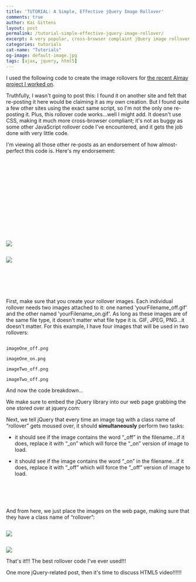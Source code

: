 ```yaml
---
title: 'TUTORIAL: A Simple, Effective jQuery Image Rollover'
comments: true
author: Kai Gittens
layout: post
permalink: /tutorial-simple-effective-jquery-image-rollover/
excerpt: A very popular, cross-browser complaint jQuery image rollover
categories: tutorials
cat-name: "Tutorials"
og-image: default-image.jpg
tags: [ajax, jquery, html5]
---
```

I used the following code to create the image rollovers for [the recent Almay project I worked on][1].

 [1]: http://kaidez.com/almay-project-using-html5-net-jquery/

Truthfully, I wasn't going to post this: I found it on another site and felt that re-posting it here would be claiming it as my own creation. But I found quite a few other sites using the exact same script, so I'm not the only one re-posting it. Plus, this rollover code works…well I might add. It doesn't use CSS, making it much more cross-browser compliant; it's not as buggy as some other JavaScript rollover code I've encountered, and it gets the job done with very little code.

I'm viewing all those other re-posts as an endorsement of how almost-perfect this code is. Here's my endorsement:

<pre><code class="language-markup">

<!DOCTYPE html>
<html dir="ltr" lang="en-US">
<head>
<meta charset="UTF-8" />
<title>A Simple jQuery Image Rollover</title>

<script src="http://code.jquery.com/jquery-1.4.4.min.js" type="text/javascript"></script>

<script type="text/javascript">
$(document).ready(function() {
$("img.rollover").hover(
function() { this.src = this.src.replace("_off", "_on");
},
function() { this.src = this.src.replace("_on", "_off");
});
});
</script>

</head>
<body>

<a href="#"><img src="imageOne_off.png" class="rollover" /></a>
<br />
<a href="#"><img src="imageTwo_off.png" class="rollover" /></a>

</body>
</html>

</code></pre>

First, make sure that you create your rollover images. Each individual rollover needs two images attached to it: one named 'yourFilename_off.gif' and the other named 'yourFilename_on.gif'. As long as these images are of the same file type, it doesn't matter what file type it is. GIF, JPEG, PNG…it doesn't matter. For this example, I have four images that will be used in two rollovers:

<pre><code class="language-markup">
imageOne_off.png

imageOne_on.png

imageTwo_off.png

imageTwo_off.png
</code></pre>


And now the code breakdown…

We make sure to embed the jQuery library into our web page grabbing the one stored over at jquery.com:

Next, we tell jQuery that every time an image tag with a class name of “rollover” gets moused over, it should **simultaneously** perform two tasks:

*   it should see if the image contains the word “\_off” in the filename…if it does, replace it with “\_on” which will force the “_on” version of image to load.  

*   it should see if the image contains the word “\_on” in the filename…if it does, replace it with “\_off” which will force the “_off” version of image to load.

<pre><code class="language-javascript">
<script type="text/javascript">
$(document).ready(function() {
$("img.rollover").hover(
function() { this.src = this.src.replace("_off", "_on");
},
function() { this.src = this.src.replace("_on", "_off");
});
});
</script>
</code></pre>


And from here, we just place the images on the web page, making sure that they have a class name of “rollover”:
<pre><code class="language-markup">
<a href="#"><img src="imageOne_off.png" class="rollover" /></a>
<br />
<a href="#"><img src="imageTwo_off.png" class="rollover" /></a>
</code></pre>

That's it!!! The best rollover code I've ever used!!!

One more jQuery-related post, then it's time to discuss HTML5 video!!!!!!